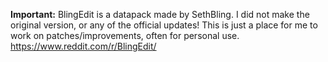 **Important:** BlingEdit is a datapack made by SethBling. I did not make the original version, or any of the official updates! This is just a place for me to work on patches/improvements, often for personal use. https://www.reddit.com/r/BlingEdit/
